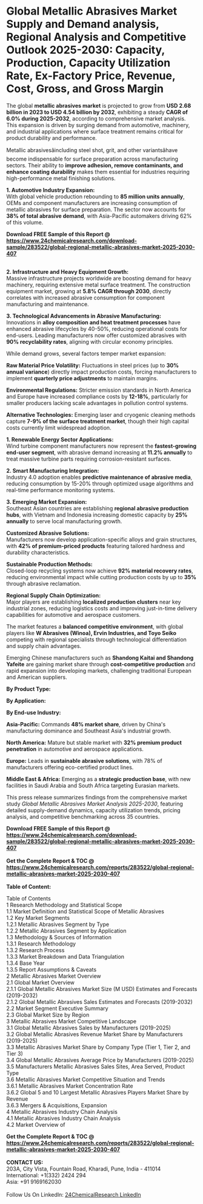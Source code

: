 <h1>Global Metallic Abrasives Market Supply and Demand analysis, Regional Analysis  and Competitive Outlook 2025-2030: Capacity, Production, Capacity Utilization Rate, Ex-Factory Price, Revenue, Cost, Gross, and Gross Margin</h1><p>The global <strong>metallic abrasives market</strong> is projected to grow from <strong>USD 2.68 billion in 2023 to USD 4.54 billion by 2032</strong>, exhibiting a steady <strong>CAGR of 6.0% during 2025-2032</strong>, according to comprehensive market analysis. This expansion is driven by surging demand from automotive, machinery, and industrial applications where surface treatment remains critical for product durability and performance.</p><p>Metallic abrasivesâincluding steel shot, grit, and other variantsâhave become indispensable for surface preparation across manufacturing sectors. Their ability to <strong>improve adhesion, remove contaminants, and enhance coating durability</strong> makes them essential for industries requiring high-performance metal finishing solutions.</p><p><strong>1. Automotive Industry Expansion:</strong><br>
With global vehicle production rebounding to <strong>85 million units annually</strong>, OEMs and component manufacturers are increasing consumption of metallic abrasives for surface preparation. The sector now accounts for <strong>38% of total abrasive demand</strong>, with Asia-Pacific automakers driving 62% of this volume.</p><div><b>Download FREE Sample of this Report @ 
            <a href="https://www.24chemicalresearch.com/download-sample/283522/global-regional-metallic-abrasives-market-2025-2030-407">
            https://www.24chemicalresearch.com/download-sample/283522/global-regional-metallic-abrasives-market-2025-2030-407</a></b></div><br><p><strong>2. Infrastructure and Heavy Equipment Growth:</strong><br>
Massive infrastructure projects worldwide are boosting demand for heavy machinery, requiring extensive metal surface treatment. The construction equipment market, growing at <strong>5.8% CAGR through 2030</strong>, directly correlates with increased abrasive consumption for component manufacturing and maintenance.</p><p><strong>3. Technological Advancements in Abrasive Manufacturing:</strong><br>
Innovations in <strong>alloy composition and heat treatment processes</strong> have enhanced abrasive lifecycles by 40-50%, reducing operational costs for end-users. Leading manufacturers now offer customized abrasives with <strong>90% recyclability rates</strong>, aligning with circular economy principles.</p><p>While demand grows, several factors temper market expansion:</p><p><strong>Raw Material Price Volatility:</strong> Fluctuations in steel prices (up to <strong>30% annual variance</strong>) directly impact production costs, forcing manufacturers to implement <strong>quarterly price adjustments</strong> to maintain margins.</p><p><strong>Environmental Regulations:</strong> Stricter emission standards in North America and Europe have increased compliance costs by <strong>12-18%</strong>, particularly for smaller producers lacking scale advantages in pollution control systems.</p><p><strong>Alternative Technologies:</strong> Emerging laser and cryogenic cleaning methods capture <strong>7-9% of the surface treatment market</strong>, though their high capital costs currently limit widespread adoption.</p><p><strong>1. Renewable Energy Sector Applications:</strong><br>
Wind turbine component manufacturers now represent the <strong>fastest-growing end-user segment</strong>, with abrasive demand increasing at <strong>11.2% annually</strong> to treat massive turbine parts requiring corrosion-resistant surfaces.</p><p><strong>2. Smart Manufacturing Integration:</strong><br>
Industry 4.0 adoption enables <strong>predictive maintenance of abrasive media</strong>, reducing consumption by 15-20% through optimized usage algorithms and real-time performance monitoring systems.</p><p><strong>3. Emerging Market Expansion:</strong><br>
Southeast Asian countries are establishing <strong>regional abrasive production hubs</strong>, with Vietnam and Indonesia increasing domestic capacity by <strong>25% annually</strong> to serve local manufacturing growth.</p><p><strong>Customized Abrasive Solutions:</strong><br>
	Manufacturers now develop application-specific alloys and grain structures, with <strong>42% of premium-priced products</strong> featuring tailored hardness and durability characteristics.</p><p><strong>Sustainable Production Methods:</strong><br>
	Closed-loop recycling systems now achieve <strong>92% material recovery rates</strong>, reducing environmental impact while cutting production costs by up to <strong>35%</strong> through abrasive reclamation.</p><p><strong>Regional Supply Chain Optimization:</strong><br>
	Major players are establishing <strong>localized production clusters</strong> near key industrial zones, reducing logistics costs and improving just-in-time delivery capabilities for automotive and aerospace customers.</p><p>The market features a <strong>balanced competitive environment</strong>, with global players like <strong>W Abrasives (Winoa), Ervin Industries, and Toyo Seiko</strong> competing with regional specialists through technological differentiation and supply chain advantages.</p><p>Emerging Chinese manufacturers such as <strong>Shandong Kaitai and Shandong Yafeite</strong> are gaining market share through <strong>cost-competitive production</strong> and rapid expansion into developing markets, challenging traditional European and American suppliers.</p><p><strong>By Product Type:</strong></p><p><strong>By Application:</strong></p><p><strong>By End-use Industry:</strong></p><p><strong>Asia-Pacific:</strong> Commands <strong>48% market share</strong>, driven by China's manufacturing dominance and Southeast Asia's industrial growth.</p><p><strong>North America:</strong> Mature but stable market with <strong>32% premium product penetration</strong> in automotive and aerospace applications.</p><p><strong>Europe:</strong> Leads in <strong>sustainable abrasive solutions</strong>, with 78% of manufacturers offering eco-certified product lines.</p><p><strong>Middle East &amp; Africa:</strong> Emerging as a <strong>strategic production base</strong>, with new facilities in Saudi Arabia and South Africa targeting Eurasian markets.</p><p>This press release summarizes findings from the comprehensive market study <em>Global Metallic Abrasives Market Analysis 2025-2030</em>, featuring detailed supply-demand dynamics, capacity utilization trends, pricing analysis, and competitive benchmarking across 35 countries.</p><div><b>Download FREE Sample of this Report @ 
            <a href="https://www.24chemicalresearch.com/download-sample/283522/global-regional-metallic-abrasives-market-2025-2030-407">
            https://www.24chemicalresearch.com/download-sample/283522/global-regional-metallic-abrasives-market-2025-2030-407</a></b></div><br><div><b>Get the Complete Report & TOC @ 
            <a href="https://www.24chemicalresearch.com/reports/283522/global-regional-metallic-abrasives-market-2025-2030-407">
            https://www.24chemicalresearch.com/reports/283522/global-regional-metallic-abrasives-market-2025-2030-407</a></b></div><br>
            <b>Table of Content:</b><p>Table of Contents<br />
1 Research Methodology and Statistical Scope<br />
1.1 Market Definition and Statistical Scope of Metallic Abrasives<br />
1.2 Key Market Segments<br />
1.2.1 Metallic Abrasives Segment by Type<br />
1.2.2 Metallic Abrasives Segment by Application<br />
1.3 Methodology & Sources of Information<br />
1.3.1 Research Methodology<br />
1.3.2 Research Process<br />
1.3.3 Market Breakdown and Data Triangulation<br />
1.3.4 Base Year<br />
1.3.5 Report Assumptions & Caveats<br />
2 Metallic Abrasives Market Overview<br />
2.1 Global Market Overview<br />
2.1.1 Global Metallic Abrasives Market Size (M USD) Estimates and Forecasts (2019-2032)<br />
2.1.2 Global Metallic Abrasives Sales Estimates and Forecasts (2019-2032)<br />
2.2 Market Segment Executive Summary<br />
2.3 Global Market Size by Region<br />
3 Metallic Abrasives Market Competitive Landscape<br />
3.1 Global Metallic Abrasives Sales by Manufacturers (2019-2025)<br />
3.2 Global Metallic Abrasives Revenue Market Share by Manufacturers (2019-2025)<br />
3.3 Metallic Abrasives Market Share by Company Type (Tier 1, Tier 2, and Tier 3)<br />
3.4 Global Metallic Abrasives Average Price by Manufacturers (2019-2025)<br />
3.5 Manufacturers Metallic Abrasives Sales Sites, Area Served, Product Type<br />
3.6 Metallic Abrasives Market Competitive Situation and Trends<br />
3.6.1 Metallic Abrasives Market Concentration Rate<br />
3.6.2 Global 5 and 10 Largest Metallic Abrasives Players Market Share by Revenue<br />
3.6.3 Mergers & Acquisitions, Expansion<br />
4 Metallic Abrasives Industry Chain Analysis<br />
4.1 Metallic Abrasives Industry Chain Analysis<br />
4.2 Market Overview of</p><div><b>Get the Complete Report & TOC @ 
            <a href="https://www.24chemicalresearch.com/reports/283522/global-regional-metallic-abrasives-market-2025-2030-407">
            https://www.24chemicalresearch.com/reports/283522/global-regional-metallic-abrasives-market-2025-2030-407</a></b></div><br><b>CONTACT US:</b><br>
            203A, City Vista, Fountain Road, Kharadi, Pune, India - 411014<br>
            International: +1(332) 2424 294<br>
            Asia: +91 9169162030 <br><br>
            Follow Us On LinkedIn: <a href="https://www.linkedin.com/company/24chemicalresearch/">24ChemicalResearch LinkedIn</a>